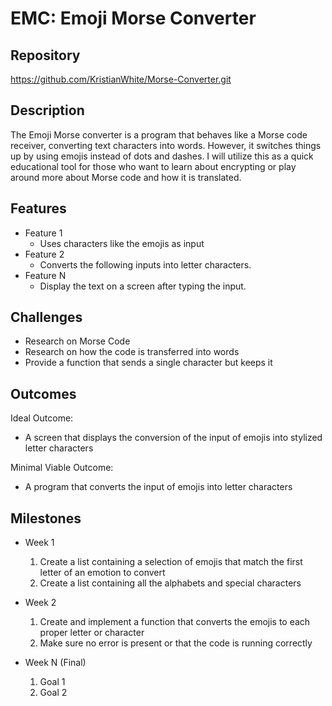 # EMC: Emoji Morse Converter

## Repository
https://github.com/KristianWhite/Morse-Converter.git

## Description
The Emoji Morse converter is a program that behaves like a Morse code receiver, converting text characters into words. However, it switches things up by using emojis instead of dots and dashes. I will utilize this as a quick educational tool for those who want to learn about encrypting or play around more about Morse code and how it is translated.

## Features
- Feature 1
	- Uses characters like the emojis as input
- Feature 2
	- Converts the following inputs into letter characters.
- Feature N 
	- Display the text on a screen after typing the input.

## Challenges
- Research on Morse Code
- Research on how the code is transferred into words
- Provide a function that sends a single character but keeps it

## Outcomes
Ideal Outcome:
- A screen that displays the conversion of the input of emojis into stylized letter characters

Minimal Viable Outcome:
- A program that converts the input of emojis into letter characters

## Milestones

- Week 1
  1. Create a list containing a selection of emojis that match the first letter of an emotion to convert
  2. Create a list containing all the alphabets and special characters

- Week 2
  1. Create and implement a function that converts the emojis to each proper letter or character
  2. Make sure no error is present or that the code is running correctly

- Week N (Final)
  1. Goal 1
  2. Goal 2
